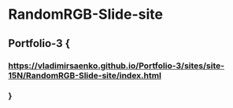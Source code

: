 # RandomRGB-Slide-site

## Portfolio-3 {

### https://vladimirsaenko.github.io/Portfolio-3/sites/site-15N/RandomRGB-Slide-site/index.html

### }
